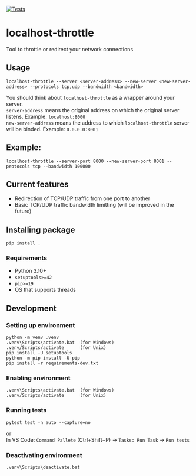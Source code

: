 [![Tests](https://github.com/CrafterKolyan/localhost-throttle/actions/workflows/tests.yml/badge.svg?branch=main)](https://github.com/CrafterKolyan/localhost-throttle/actions/workflows/tests.yml)

# localhost-throttle
Tool to throttle or redirect your network connections

## Usage
```
localhost-throttle --server <server-address> --new-server <new-server-address> --protocols tcp,udp --bandwidth <bandwidth>
```

You should think about `localhost-throttle` as a wrapper around your server.<br>
`server-address` means the original address on which the original server listens. Example: `localhost:8000`<br>
`new-server-address` means the address to which `localhost-throttle` server will be binded. Example: `0.0.0.0:8001`<br>

## Example:
```
localhost-throttle --server-port 8000 --new-server-port 8001 --protocols tcp --bandwidth 100000
```

## Current features
- Redirection of TCP/UDP traffic from one port to another
- Basic TCP/UDP traffic bandwidth limitting (will be improved in the future)

## Installing package
```
pip install .
```

### Requirements
- Python 3.10+
- `setuptools>=42`
- `pip>=19`
- OS that supports threads

## Development
### Setting up environment
```
python -m venv .venv
.venv\Scripts\activate.bat  (for Windows)
.venv/Scripts/activate      (for Unix)
pip install -U setuptools
python -m pip install -U pip
pip install -r requirements-dev.txt
```

### Enabling environment
```
.venv\Scripts\activate.bat  (for Windows)
.venv/Scripts/activate      (for Unix)
```


### Running tests
```
pytest test -n auto --capture=no
```
or<br>
In VS Code: `Command Pallete` (Ctrl+Shift+P) -> `Tasks: Run Task` -> `Run tests`

### Deactivating environment
```
.venv\Scripts\deactivate.bat
```
